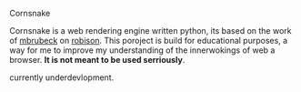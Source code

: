 Cornsnake

Cornsnake is a web rendering engine written python, its based on the work of [mbrubeck](https://github.com/mbrubeck)
on [robison](https://github.com/mbrubeck/robinson). This poroject is build for educational purposes, a way for me to
improve my understanding of the innerwokings of web a browser. **It is not meant to be used serriously**.

currently underdevlopment.

